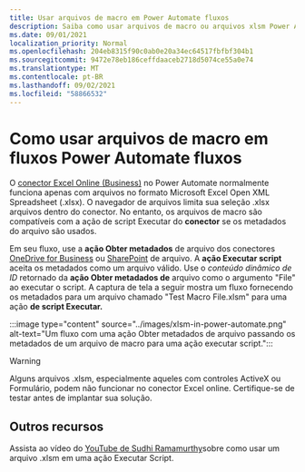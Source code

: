 ```yaml
---
title: Usar arquivos de macro em Power Automate fluxos
description: Saiba como usar arquivos de macro ou arquivos xlsm Power Automate fluxos.
ms.date: 09/01/2021
localization_priority: Normal
ms.openlocfilehash: 204eb8315f90c0ab0e20a34ec64517fbfbf304b1
ms.sourcegitcommit: 9472e78eb186ceffdaaceb2718d5074ce55a0e74
ms.translationtype: MT
ms.contentlocale: pt-BR
ms.lasthandoff: 09/02/2021
ms.locfileid: "58866532"
---
```

# <a name="how-to-use-macro-files-in-power-automate-flows"></a>Como usar arquivos de macro em fluxos Power Automate fluxos

O [conector Excel Online (Business)](https://flow.microsoft.com/connectors/shared_excelonlinebusiness/excel-online-business/) no Power Automate normalmente funciona apenas com arquivos no formato Microsoft Excel Open XML Spreadsheet (.xlsx). [](https://flow.microsoft.com/) O navegador de arquivos limita sua seleção .xlsx arquivos dentro do conector. No entanto, os arquivos de macro são compatíveis com a ação de script Executar do **conector** se os metadados do arquivo são usados.

Em seu fluxo, use a **ação Obter metadados** de arquivo dos conectores [OneDrive for Business](https://flow.microsoft.com/connectors/shared_onedriveforbusiness/onedrive-for-business/) ou [SharePoint](https://flow.microsoft.com/connectors/shared_sharepointonline/sharepoint/) de arquivo. A **ação Executar script** aceita os metadados como um arquivo válido. Use o *conteúdo dinâmico de ID* retornado da **ação Obter metadados de** arquivo como o argumento "File" ao executar o script. A captura de tela a seguir mostra um fluxo fornecendo os metadados para um arquivo chamado "Test Macro File.xlsm" para uma ação **de script Executar.**

:::image type="content" source="../images/xlsm-in-power-automate.png" alt-text="Um fluxo com uma ação Obter metadados de arquivo passando os metadados de um arquivo de macro para uma ação executar script.":::

> [!WARNING]
> Alguns arquivos .xlsm, especialmente aqueles com controles ActiveX ou Formulário, podem não funcionar no conector Excel online. Certifique-se de testar antes de implantar sua solução.

## <a name="other-resources"></a>Outros recursos

Assista ao vídeo do [YouTube de Sudhi Ramamurthy](https://youtu.be/o-H9BbywJQQ)sobre como usar um arquivo .xlsm em uma ação Executar Script.
